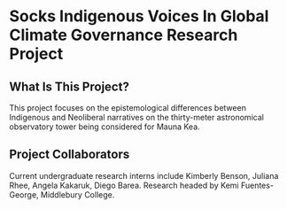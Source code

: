 # Socks Indigenous Voices In Global Climate Governance Research Project

## What Is This Project?
This project focuses on the epistemological differences between Indigenous and Neoliberal narratives on the thirty-meter astronomical observatory tower being considered for Mauna Kea.

## Project Collaborators
Current undergraduate research interns include Kimberly Benson, Juliana Rhee, Angela Kakaruk, Diego Barea. Research headed by Kemi Fuentes-George, Middlebury College. 
